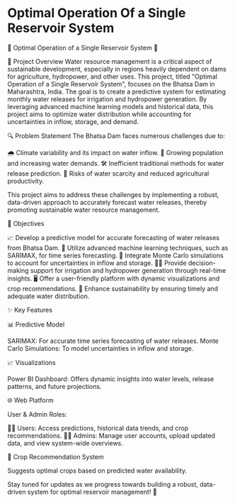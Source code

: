 # Optimal Operation Of a Single Reservoir System
🌊 Optimal Operation of a Single Reservoir System 🌾

🚀 Project Overview
Water resource management is a critical aspect of sustainable development, especially in regions heavily dependent on dams for agriculture, hydropower, and other uses. This project, titled "Optimal Operation of a Single Reservoir System", focuses on the Bhatsa Dam in Maharashtra, India. The goal is to create a predictive system for estimating monthly water releases for irrigation and hydropower generation. By leveraging advanced machine learning models and historical data, this project aims to optimize water distribution while accounting for uncertainties in inflow, storage, and demand.

🔍 Problem Statement
The Bhatsa Dam faces numerous challenges due to:

🌧️ Climate variability and its impact on water inflow.
👥 Growing population and increasing water demands.
🛠️ Inefficient traditional methods for water release prediction.
🚱 Risks of water scarcity and reduced agricultural productivity.

This project aims to address these challenges by implementing a robust, data-driven approach to accurately forecast water releases, thereby promoting sustainable water resource management.

🎯 Objectives

📈 Develop a predictive model for accurate forecasting of water releases from Bhatsa Dam.
🤖 Utilize advanced machine learning techniques, such as SARIMAX, for time series forecasting.
🔄 Integrate Monte Carlo simulations to account for uncertainties in inflow and storage.
🧑‍💻 Provide decision-making support for irrigation and hydropower generation through real-time insights.
🖥️ Offer a user-friendly platform with dynamic visualizations and crop recommendations.
🌱 Enhance sustainability by ensuring timely and adequate water distribution.

✨ Key Features

📊 Predictive Model

SARIMAX: For accurate time series forecasting of water releases.
Monte Carlo Simulations: To model uncertainties in inflow and storage.

📈 Visualizations

Power BI Dashboard: Offers dynamic insights into water levels, release patterns, and future projections.

🌐 Web Platform

User & Admin Roles:

👩‍🌾 Users: Access predictions, historical data trends, and crop recommendations.
👩‍💼 Admins: Manage user accounts, upload updated data, and view system-wide overviews.

🌾 Crop Recommendation System

Suggests optimal crops based on predicted water availability.

Stay tuned for updates as we progress towards building a robust, data-driven system for optimal reservoir management! 🌟
